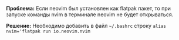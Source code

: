 **Проблема:**  Если neovim был установлен как flatpak пакет, то при запуске команды nvim в терминале neovim не будет открываться.

**Решение:**  Необходимо добавить в файл `~/.bashrc` строку
`alias nvim='flatpak run io.neovim.nvim`